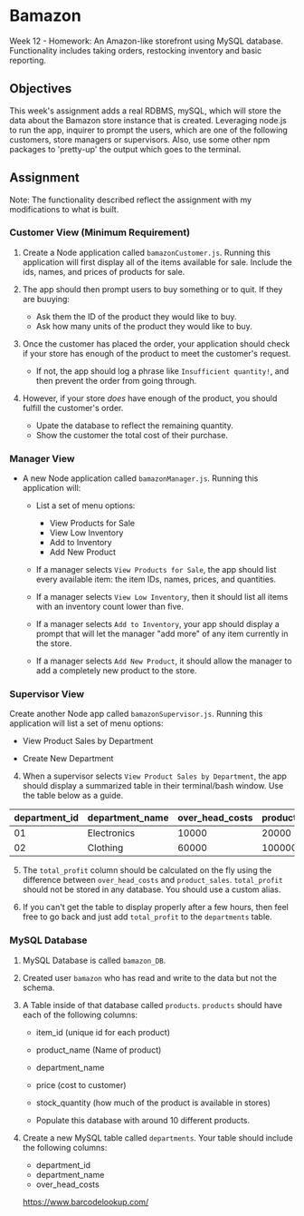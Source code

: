 # Bamazon
Week 12 - Homework: An Amazon-like storefront using MySQL database. Functionality includes taking orders, restocking inventory and basic reporting.

## Objectives

This week's assignment adds a real RDBMS, mySQL, which will store the data about the Bamazon store instance that is created. Leveraging node.js to run the app, inquirer to prompt the users, which are one of the following customers, store managers or supervisors. Also, use some other npm packages to 'pretty-up' the output which goes to the terminal.

## Assignment

Note: The functionality described reflect the assignment with my modifications to what is built.

### Customer View (Minimum Requirement)

1. Create a Node application called `bamazonCustomer.js`. Running this application will first display all of the items available for sale. Include the ids, names, and prices of products for sale.

2. The app should then prompt users to buy something or to quit. If they are buuying: 

   * Ask them the ID of the product they would like to buy.
   * Ask how many units of the product they would like to buy.

3. Once the customer has placed the order, your application should check if your store has enough of the product to meet the customer's request.

   * If not, the app should log a phrase like `Insufficient quantity!`, and then prevent the order from going through.

8. However, if your store _does_ have enough of the product, you should fulfill the customer's order.
   * Upate the database to reflect the remaining quantity.
   * Show the customer the total cost of their purchase.

### Manager View 

* A new Node application called `bamazonManager.js`. Running this application will:

  * List a set of menu options:
    * View Products for Sale 
    * View Low Inventory
    * Add to Inventory
    * Add New Product

  * If a manager selects `View Products for Sale`, the app should list every available item: the item IDs, names, prices, and quantities.

  * If a manager selects `View Low Inventory`, then it should list all items with an inventory count lower than five.

  * If a manager selects `Add to Inventory`, your app should display a prompt that will let the manager "add more" of any item currently in the store.

  * If a manager selects `Add New Product`, it should allow the manager to add a completely new product to the store.

###  Supervisor View 

Create another Node app called `bamazonSupervisor.js`. Running this application will list a set of menu options:

   * View Product Sales by Department
   
   * Create New Department

4. When a supervisor selects `View Product Sales by Department`, the app should display a summarized table in their terminal/bash window. Use the table below as a guide.

| department_id | department_name | over_head_costs | product_sales | total_profit |
| ------------- | --------------- | --------------- | ------------- | ------------ |
| 01            | Electronics     | 10000           | 20000         | 10000        |
| 02            | Clothing        | 60000           | 100000        | 40000        |

5. The `total_profit` column should be calculated on the fly using the difference between `over_head_costs` and `product_sales`. `total_profit` should not be stored in any database. You should use a custom alias.

6. If you can't get the table to display properly after a few hours, then feel free to go back and just add `total_profit` to the `departments` table.


### MySQL Database

1. MySQL Database is called `bamazon_DB`.

2. Created user `bamazon` who has read  and write to the data but not the schema. 

3. A Table inside of that database called `products`. `products` should have each of the following columns:

    * item_id (unique id for each product)
    * product_name (Name of product)
    * department_name
    * price (cost to customer)
    * stock_quantity (how much of the product is available in stores)

    * Populate this database with around 10 different products.

3. Create a new MySQL table called `departments`. Your table should include the following columns:

   * department_id
   * department_name
   * over_head_costs


   https://www.barcodelookup.com/


